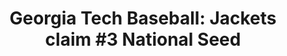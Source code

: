 ---
layout: post
title: "Georgia Tech Baseball: Jackets claim #3 National Seed"
description: "The Jackets will host Auburn, Coastal Carolina, and Fl..."
permalink: https://www.fromtherumbleseat.com/2019/5/27/18641460/georgia-tech-baseball-jackets-claim-top-4-national-seed-ncaa-tournament-college-world-series
---